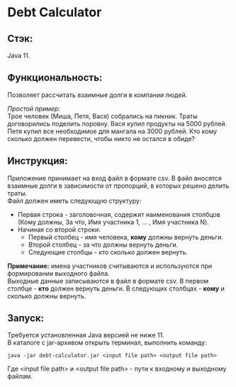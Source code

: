 # Debt Calculator
## Стэк:
Java 11.
## Функциональность:
Позволяет рассчитать взаимные долги в компании людей.<br />

*Простой пример:*<br />
Трое человек (Миша, Петя, Вася) собрались на пикник. Траты договорились поделить поровну. Вася купил продукты на 5000 рублей. Петя купил все необходимое для мангала на 3000 рублей. Кто кому сколько должен перевести, чтобы никто не остался в обиде?
## Инструкция:
Приложение принимает на вход файл в формате csv. В файл вносятся взаимные долги в зависимости от
пропорций, в которых решено делить траты.<br />
Файл должен иметь следующую структуру:
- Первая строка - заголовочная, содержит наименования столбцов (Кому должны, За что, Имя участника 1, ... , Имя участника N).
- Начиная со второй строки:
  - Первый столбец - имя человека, **кому** должны вернуть деньги. 
  - Второй столбец - за что должны вернуть деньги.
  - Следующие столбцы - кто сколько должен вернуть.  

**Примечание:** имена участников считываются и используются при формировании выходного файла.  
Выходные данные записываются в файл в формате csv. В первом столбце - **кто** должен вернуть деньги.
В следующих столбцах - **кому** и сколько должны вернуть.
## Запуск:
Требуется установленная Java версией не ниже 11.  
В каталоге с jar-архивом открыть терминал, выполнить команду:
```
java -jar debt-calculator.jar <input file path> <output file path>
```
Где \<input file path\> и \<output file path\> - пути к входному и выходному файлам.